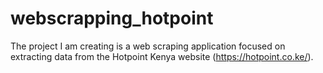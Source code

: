 # webscrapping_hotpoint
The project I am creating is a web scraping application focused on extracting data from the Hotpoint Kenya website (https://hotpoint.co.ke/).
